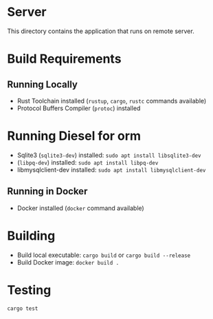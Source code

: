 # Server

This directory contains the application that runs on remote server.

# Build Requirements

## Running Locally

* Rust Toolchain installed (`rustup`, `cargo`, `rustc` commands available)
* Protocol Buffers Compiler (`protoc`) installed

# Running Diesel for orm
* Sqlite3 (`sqlite3-dev`) installed: `sudo apt install libsqlite3-dev`
* (`libpq-dev`) installed: `sudo apt install libpq-dev`
* libmysqlclient-dev installed: `sudo apt install libmysqlclient-dev`

## Running in Docker

* Docker installed (`docker` command available)

# Building

* Build local executable: `cargo build` or `cargo build --release`
* Build Docker image: `docker build .`

# Testing

`cargo test`
